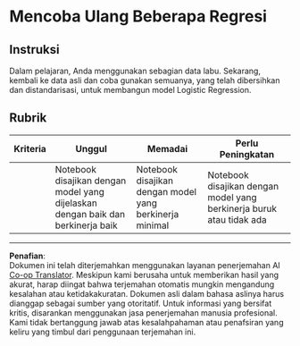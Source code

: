 <!--
CO_OP_TRANSLATOR_METADATA:
{
  "original_hash": "8af40209a41494068c1f42b14c0b450d",
  "translation_date": "2025-09-05T18:49:37+00:00",
  "source_file": "2-Regression/4-Logistic/assignment.md",
  "language_code": "id"
}
-->
# Mencoba Ulang Beberapa Regresi

## Instruksi

Dalam pelajaran, Anda menggunakan sebagian data labu. Sekarang, kembali ke data asli dan coba gunakan semuanya, yang telah dibersihkan dan distandarisasi, untuk membangun model Logistic Regression.

## Rubrik

| Kriteria | Unggul                                                                  | Memadai                                                     | Perlu Peningkatan                                           |
| -------- | ----------------------------------------------------------------------- | ----------------------------------------------------------- | ----------------------------------------------------------- |
|          | Notebook disajikan dengan model yang dijelaskan dengan baik dan berkinerja baik | Notebook disajikan dengan model yang berkinerja minimal      | Notebook disajikan dengan model yang berkinerja buruk atau tidak ada |

---

**Penafian**:  
Dokumen ini telah diterjemahkan menggunakan layanan penerjemahan AI [Co-op Translator](https://github.com/Azure/co-op-translator). Meskipun kami berusaha untuk memberikan hasil yang akurat, harap diingat bahwa terjemahan otomatis mungkin mengandung kesalahan atau ketidakakuratan. Dokumen asli dalam bahasa aslinya harus dianggap sebagai sumber yang otoritatif. Untuk informasi yang bersifat kritis, disarankan menggunakan jasa penerjemahan manusia profesional. Kami tidak bertanggung jawab atas kesalahpahaman atau penafsiran yang keliru yang timbul dari penggunaan terjemahan ini.